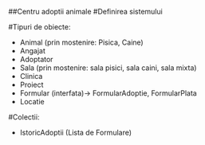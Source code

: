 ##Centru adoptii animale
#Definirea sistemului

#Tipuri de obiecte:
- Animal (prin mostenire: Pisica, Caine)
- Angajat
- Adoptator
- Sala (prin mostenire: sala pisici, sala caini, sala mixta)
- Clinica
- Proiect
- Formular (interfata)-> FormularAdoptie, FormularPlata
- Locatie

#Colectii:
* IstoricAdoptii (Lista de Formulare)
